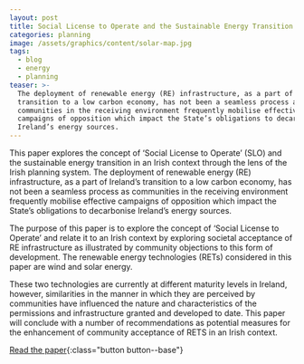 ```yaml
---
layout: post
title: Social License to Operate and the Sustainable Energy Transition
categories: planning
image: /assets/graphics/content/solar-map.jpg
tags:
  - blog
  - energy
  - planning
teaser: >-
  The deployment of renewable energy (RE) infrastructure, as a part of Ireland’s
  transition to a low carbon economy, has not been a seamless process as
  communities in the receiving environment frequently mobilise effective
  campaigns of opposition which impact the State’s obligations to decarbonise
  Ireland’s energy sources.
---
```

This paper explores the concept of ‘Social License to Operate’ (SLO) and the sustainable energy transition in an Irish context through the lens of the Irish planning system. The deployment of renewable energy (RE) infrastructure, as a part of Ireland’s transition to a low carbon economy, has not been a seamless process as communities in the receiving environment frequently mobilise effective campaigns of opposition which impact the State’s obligations to decarbonise Ireland’s energy sources. 

The purpose of this paper is to explore the concept of ‘Social License to Operate’ and relate it to an Irish context by exploring societal acceptance of RE infrastructure as illustrated by community objections to this form of development. The renewable energy technologies (RETs) considered in this paper are wind and solar energy. 

These two technologies are currently at different maturity levels in Ireland, however, similarities in the manner in which they are perceived by communities have influenced the nature and characteristics of the permissions and infrastructure granted and developed to date. This paper will conclude with a number of recommendations as potential measures for the enhancement of community acceptance of RETS in an Irish context.

[Read the paper](/Social_License_to_Operate_and_the_Sustainable_Energy_Transition_Gaynor_A_Walsh_S-D_IPI_Pleanail_Journal_2017.pdf){:class="button button--base"}
